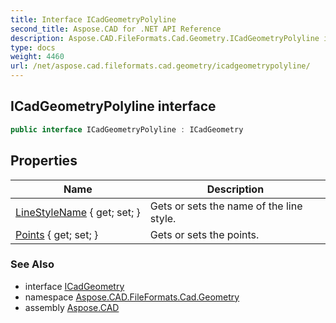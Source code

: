 ```yaml
---
title: Interface ICadGeometryPolyline
second_title: Aspose.CAD for .NET API Reference
description: Aspose.CAD.FileFormats.Cad.Geometry.ICadGeometryPolyline interface. 
type: docs
weight: 4460
url: /net/aspose.cad.fileformats.cad.geometry/icadgeometrypolyline/
---
```

## ICadGeometryPolyline interface

```csharp
public interface ICadGeometryPolyline : ICadGeometry
```

## Properties

| Name | Description |
| --- | --- |
| [LineStyleName](../../aspose.cad.fileformats.cad.geometry/icadgeometrypolyline/linestylename/) { get; set; } | Gets or sets the name of the line style. |
| [Points](../../aspose.cad.fileformats.cad.geometry/icadgeometrypolyline/points/) { get; set; } | Gets or sets the points. |

### See Also

* interface [ICadGeometry](../icadgeometry/)
* namespace [Aspose.CAD.FileFormats.Cad.Geometry](../../aspose.cad.fileformats.cad.geometry/)
* assembly [Aspose.CAD](../../)


